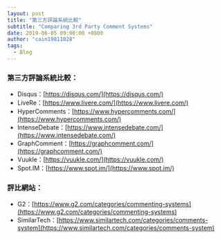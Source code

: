 ```yaml
---
layout: post
title: "第三方評論系統比較"
subtitle: "Comparing 3rd Party Comment Systems"
date: 2019-06-05 09:00:00 +0800
author: "cain19811028"
tags:
  - Blog
---
```

### 第三方評論系統比較：

 - Disqus：[https://disqus.com/](https://disqus.com/)
 - LiveRe：[https://www.livere.com/](https://www.livere.com/)
 - HyperComments：[https://www.hypercomments.com/](https://www.hypercomments.com/)
 - IntenseDebate：[https://www.intensedebate.com/](https://www.intensedebate.com/)
 - GraphComment：[https://graphcomment.com/](https://graphcomment.com/)
 - Vuukle：[https://vuukle.com/](https://vuukle.com/)
 - Spot.IM：[https://www.spot.im/](https://www.spot.im/)

### 評比網站：

  - G2：[https://www.g2.com/categories/commenting-systems](https://www.g2.com/categories/commenting-systems)
  - SimilarTech：[https://www.similartech.com/categories/comments-system](https://www.similartech.com/categories/comments-system)